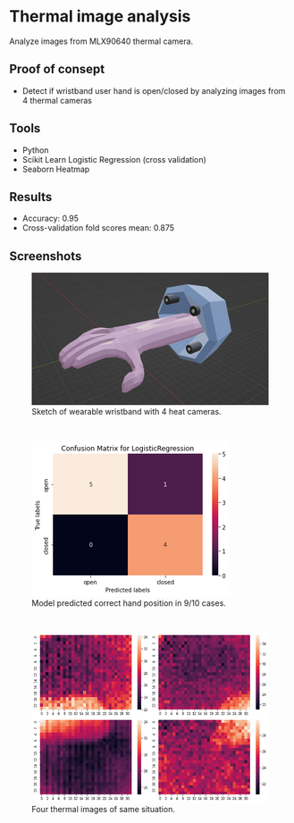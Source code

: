 # Thermal image analysis
Analyze images from MLX90640 thermal camera.


## Proof of consept
- Detect if wristband user hand is open/closed by analyzing images from 4 thermal cameras

## Tools
- Python
- Scikit Learn Logistic Regression (cross validation)
- Seaborn Heatmap

## Results
- Accuracy: 0.95
- Cross-validation fold scores mean: 0.875

## Screenshots
<figure>
<a href="url"><img src="https://github.com/AkiKurvinen/thermal-image-analysis/blob/main/screenshots/3dmodel.jpg"  alt="Screenshot 1"></a><br />
<figcaption>Sketch of wearable wristband with 4 heat cameras.</figcaption>
</figure>
<br />
<figure>
<a href="url"><img src="https://github.com/AkiKurvinen/thermal-image-analysis/blob/main/screenshots/confusion.png"  alt="Screenshot 1"></a><br />
<figcaption>Model predicted correct hand position in 9/10 cases.</figcaption>
</figure>
<br />
<figure>
<a href="url"><img src="https://github.com/AkiKurvinen/thermal-image-analysis/blob/main/screenshots/heatmaps.jpg"  alt="Screenshot 1"></a><br />
<figcaption>Four thermal images of same situation.</figcaption>
</figure>